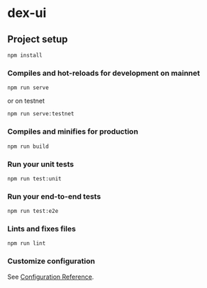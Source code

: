 # dex-ui

## Project setup
```
npm install
```

### Compiles and hot-reloads for development on mainnet

```
npm run serve
```

or on testnet

```
npm run serve:testnet
```

### Compiles and minifies for production
```
npm run build
```

### Run your unit tests
```
npm run test:unit
```

### Run your end-to-end tests
```
npm run test:e2e
```

### Lints and fixes files
```
npm run lint
```

### Customize configuration
See [Configuration Reference](https://cli.vuejs.org/config/).
